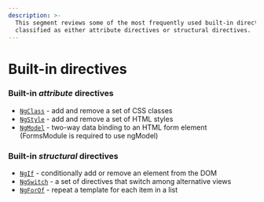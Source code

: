 ```yaml
---
description: >-
  This segment reviews some of the most frequently used built-in directives,
  classified as either attribute directives or structural directives.
---
```


# Built-in directives

### Built-in _attribute_ directives <a id="built-in-attribute-directives"></a>

* [`NgClass`](https://angular.io/guide/template-syntax#ngClass) - add and remove a set of CSS classes
* [`NgStyle`](https://angular.io/guide/template-syntax#ngStyle) - add and remove a set of HTML styles
* [`NgModel`](https://angular.io/guide/template-syntax#ngModel) - two-way data binding to an HTML form element \(FormsModule is required to use ngModel\)

### Built-in _structural_ directives <a id="built-in-structural-directives"></a>

* [`NgIf`](https://angular.io/guide/template-syntax#ngIf) - conditionally add or remove an element from the DOM
* [`NgSwitch`](https://angular.io/guide/template-syntax#ngSwitch) - a set of directives that switch among alternative views
* [`NgForOf`](https://angular.io/guide/template-syntax#ngFor) - repeat a template for each item in a list

